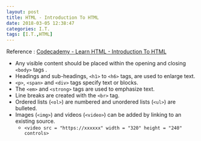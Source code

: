```yaml
---
layout: post
title: HTML - Introduction To HTML
date: 2018-03-05 12:38:47
categories: I.T.
tags: [I.T.,HTML]
---
```

Reference : [Codecademy - Learn HTML - Introduction To HTML](https://www.codecademy.com/learn/learn-html)
<!--more-->
*  Any visible content should be placed within the opening and closing `<body>` tags .
*  Headings and sub-headings, `<h1>` to `<h6>` tags, are used to enlarge text.
*  `<p>`, `<span>` and `<div>` tags specify text or blocks.
*  The `<em>` and `<strong>` tags are used to emphasize text.
*  Line breaks are created with the `<br>` tag.
*  Ordered lists (`<ol>`) are numbered and unordered lists (`<ul>`) are bulleted.
*  Images (`<img>`) and videos (`<video>`) can be added by linking to an existing source.
	*  `<video src = "https://xxxxxx" width = "320" height = "240" controls>`
